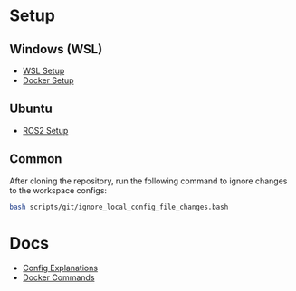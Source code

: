 # Setup

## Windows (WSL)

- [WSL Setup](docs/setup/wsl/wsl/README.md)
- [Docker Setup](docs/setup/wsl/docker/README.md)

## Ubuntu

- [ROS2 Setup](https://docs.ros.org/en/humble/Installation/Ubuntu-Install-Debians.html)

## Common

After cloning the repository, run the following command to ignore changes to the workspace configs:

```bash
bash scripts/git/ignore_local_config_file_changes.bash
```

# Docs

- [Config Explanations](docs/config-explanations/README.md)
- [Docker Commands](docs/docker-commands/README.md)
